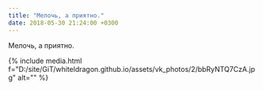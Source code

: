 ```yaml
---
title: "Мелочь, а приятно."
date: 2018-05-30 21:24:00 +0300
---
```


Мелочь, а приятно.

{% include media.html f="D:/site/GiT/whiteldragon.github.io/assets/vk_photos/2/bbRyNTQ7CzA.jpg" alt="" %}
